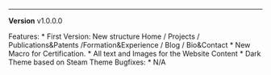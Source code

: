 
----

**Version** v1.0.0.0

Features:
    * First Version: New structure Home / Projects / Publications&Patents /Formation&Experience / Blog / Bio&Contact
    * New Macro for Certification.
    * All text and Images for the Website Content
    * Dark Theme based on Steam Theme
Bugfixes:
    * N/A
